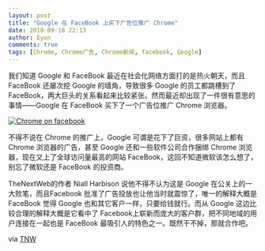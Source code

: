 ```yaml
---
layout: post
title: "Google 在 FaceBook 上买下广告位推广 Chrome"
date: 2010-09-18 22:13
author: Eyon
comments: true
tags: [Chrome, Chrome广告, Chrome新闻, facebook, Google]
---
```

我们知道 Google 和 FaceBook 最近在社会化网络方面打的是热火朝天，而且 FaceBook 还屡次挖 Google 的墙角，导致很多 Google 的员工都跳槽到了 FaceBook，两大巨头的关系看起来比较紧张。然而最近却出现了一件很有意思的事情——Google 在 FaceBook 买下了一个广告位推广 Chrome 浏览器。

<a href="http://img.chromi.org/2010/09/Chrome-on-facebook.png">![](http://img.chromi.org/2010/09/Chrome-on-facebook-550x296.png "Chrome on facebook")</a>

不得不说在 Chrome 的推广上，Google 可谓是花下了巨资，很多网站上都有 Chrome 浏览器的广告，甚至 Google 还和一些软件公司合作捆绑 Chrome 浏览器，现在又上了全球访问量最高的网站 FaceBook，这回不知道微软该怎么想了，别忘了微软还是 FaceBook 的投资商。

TheNextWeb的作者 Niall Harbison 说他不得不认为这是 Google 在公关上的一大败笔，而且Facebook 批准了广告投放也让他当时就震惊了，唯一的解释大概是 FaceBook 觉得 Google 也和其它客户一样，只要给钱就行。而从 Google 这边比较合理的解释大概是它看中了 Facebook上崭新而庞大的客户群，把不同地域的用户连接在一起也是 FaceBook 最吸引人的特色之一。既然干不掉，那就合作吧。

via [TNW](http://thenextweb.com/socialmedia/2010/09/18/in-shock-move-google-starts-advertising-on-facebook/)

